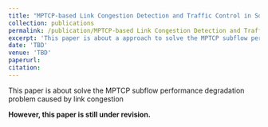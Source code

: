 ```yaml
---
title: "MPTCP-based Link Congestion Detection and Traffic Control in Software-Defined Networks  "
collection: publications
permalink: /publication/MPTCP-based Link Congestion Detection and Traffic Control in Software-Defined Networks  
excerpt: 'This paper is about a approach to solve the MPTCP subflow performance degradation problem caused by link congestion.'
date: 'TBD'
venue: 'TBD'
paperurl: 
citation: 
---
```

This paper is about solve the MPTCP subflow performance degradation problem caused by link congestion

**However, this paper is still under revision.**